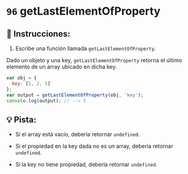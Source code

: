 # `96` getLastElementOfProperty

## 📝 Instrucciones: 

1. Escribe una función llamada `getLastElementOfProperty`.

Dado un objeto y una key, `getLastElementOfProperty` retorna el último elemento de un array ubicado en dicha key.
```js
var obj = {
  key: [1, 2, 5]
};
var output = getLastElementOfProperty(obj, 'key');
console.log(output); // --> 5
```
## :bulb: Pista:

+ Si el array está vacío, debería retornar `undefined`.

+ Si el propiedad en la key dada no es un array, debería retornar `undefined`.

+ Si la key no 
tiene propiedad, debería retornar `undefined`.

